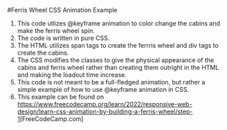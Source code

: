 #Ferris Wheel CSS Animation Example
1. This code utlizes @keyframe animation to color change the cabins and make the ferris wheel spin.
2. The code is written in pure CSS.
3. The HTML utilizes span tags to create the ferrris wheel and div tags to create the cabins.
4. The CSS modifies the classes to give the physical appearance of the cabins and ferris wheel rather than creating them outright in the HTML and making the loadout time increase.
5. This code is not meant to be a full-fledged animation, but rather a simple example of how to use @keyframe animation in CSS.
6. This example can be found on <https://www.freecodecamp.org/learn/2022/responsive-web-design/learn-css-animation-by-building-a-ferris-wheel/step-1>[FreeCodeCamp.com]